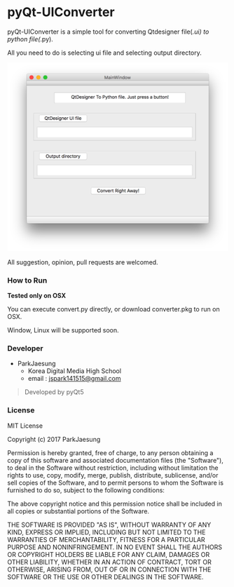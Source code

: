 # pyQt-UIConverter

pyQt-UIConverter is a simple tool for converting Qtdesigner file(*.ui) to python file(*.py).

All you need to do is selecting ui file and selecting output directory.

![screenshot](./img/screenshot.png)

All suggestion, opinion, pull requests are welcomed.

### How to Run

**Tested only on OSX**

You can execute convert.py directly, or download converter.pkg to run on OSX.

Window, Linux will be supported soon.

### Developer

* ParkJaesung
  * Korea Digital Media High School
  * email : jspark141515@gmail.com

> Developed by pyQt5

### License

MIT License

Copyright (c) 2017 ParkJaesung

Permission is hereby granted, free of charge, to any person obtaining a copy
of this software and associated documentation files (the "Software"), to deal
in the Software without restriction, including without limitation the rights
to use, copy, modify, merge, publish, distribute, sublicense, and/or sell
copies of the Software, and to permit persons to whom the Software is
furnished to do so, subject to the following conditions:

The above copyright notice and this permission notice shall be included in all
copies or substantial portions of the Software.

THE SOFTWARE IS PROVIDED "AS IS", WITHOUT WARRANTY OF ANY KIND, EXPRESS OR
IMPLIED, INCLUDING BUT NOT LIMITED TO THE WARRANTIES OF MERCHANTABILITY,
FITNESS FOR A PARTICULAR PURPOSE AND NONINFRINGEMENT. IN NO EVENT SHALL THE
AUTHORS OR COPYRIGHT HOLDERS BE LIABLE FOR ANY CLAIM, DAMAGES OR OTHER
LIABILITY, WHETHER IN AN ACTION OF CONTRACT, TORT OR OTHERWISE, ARISING FROM,
OUT OF OR IN CONNECTION WITH THE SOFTWARE OR THE USE OR OTHER DEALINGS IN THE
SOFTWARE.
